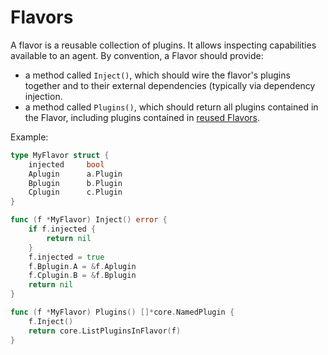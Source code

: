 # Flavors

A flavor is a reusable collection of plugins. It allows inspecting
capabilities available to an agent. By convention, a Flavor should
provide:
 * a method called `Inject()`, which should wire the flavor's plugins
   together and to their external dependencies (typically via dependency
   injection. 
 * a method called `Plugins()`, which should return all plugins contained
   in the Flavor, including plugins contained in [reused Flavors][1].

Example:
```go
type MyFlavor struct {
	injected     bool
	Aplugin      a.Plugin
	Bplugin      b.Plugin
	Cplugin      c.Plugin
}

func (f *MyFlavor) Inject() error {
	if f.injected {
		return nil
	}
	f.injected = true
	f.Bplugin.A = &f.Aplugin
	f.Cplugin.B = &f.Bplugin
	return nil
}

func (f *MyFlavor) Plugins() []*core.NamedPlugin {
	f.Inject()
	return core.ListPluginsInFlavor(f)
}
```

[1]: https://github.com/ligato/cn-infra/blob/master/docs/guidelines/PLUGIN_FLAVORS.md